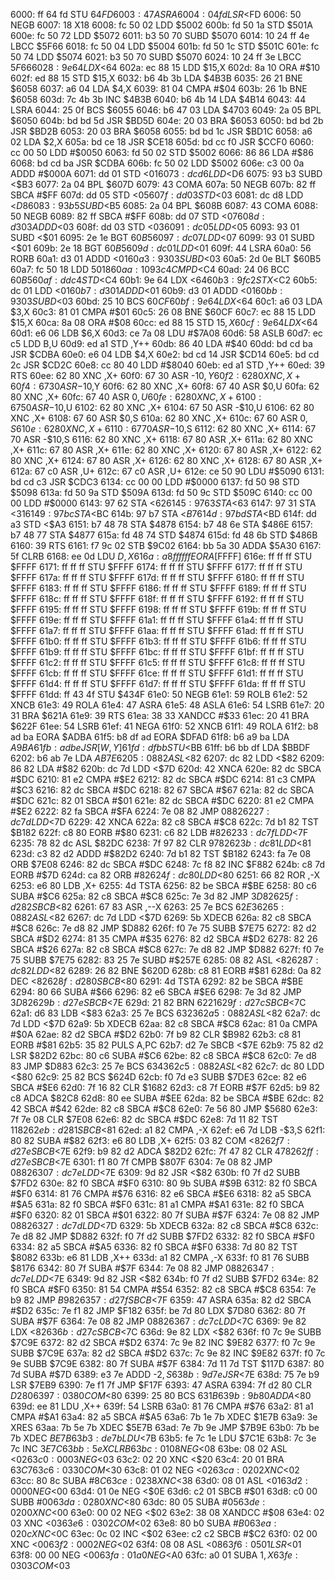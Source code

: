 6000: ff 64 fd     STU    $64FD
6003: 47           ASRA
6004: 04 fd        LSR    <$FD
6006: 50           NEGB
6007: 18           X18
6008: fc 50 02     LDD    $5002
600b: fd 50 1a     STD    $501A
600e: fc 50 72     LDD    $5072
6011: b3 50 70     SUBD   $5070
6014: 10 24 ff 4e  LBCC   $5F66
6018: fc 50 04     LDD    $5004
601b: fd 50 1c     STD    $501C
601e: fc 50 74     LDD    $5074
6021: b3 50 70     SUBD   $5070
6024: 10 24 ff 3e  LBCC   $5F66
6028: 9e 64        LDX    <$64
602a: ec 88 15     LDD    $15,X
602d: 8a 10        ORA    #$10
602f: ed 88 15     STD    $15,X
6032: b6 4b 3b     LDA    $4B3B
6035: 26 21        BNE    $6058
6037: a6 04        LDA    $4,X
6039: 81 04        CMPA   #$04
603b: 26 1b        BNE    $6058
603d: 7c 4b 3b     INC    $4B3B
6040: b6 4b 14     LDA    $4B14
6043: 44           LSRA
6044: 25 0f        BCS    $6055
6046: b6 47 03     LDA    $4703
6049: 2a 05        BPL    $6050
604b: bd bd 5d     JSR    $BD5D
604e: 20 03        BRA    $6053
6050: bd bd 2b     JSR    $BD2B
6053: 20 03        BRA    $6058
6055: bd bd 1c     JSR    $BD1C
6058: a6 02        LDA    $2,X
605a: bd ce 18     JSR    $CE18
605d: bd cc f0     JSR    $CCF0
6060: cc 00 50     LDD    #$0050
6063: fd 50 02     STD    $5002
6066: 86 86        LDA    #$86
6068: bd cd ba     JSR    $CDBA
606b: fc 50 02     LDD    $5002
606e: c3 00 0a     ADDD   #$000A
6071: dd 01        STD    <$01
6073: dc d6        LDD    <$D6
6075: 93 b3        SUBD   <$B3
6077: 2a 04        BPL    $607D
6079: 43           COMA
607a: 50           NEGB
607b: 82 ff        SBCA   #$FF
607d: dd 05        STD    <$05
607f: dd 03        STD    <$03
6081: dc d8        LDD    <$D8
6083: 93 b5        SUBD   <$B5
6085: 2a 04        BPL    $608B
6087: 43           COMA
6088: 50           NEGB
6089: 82 ff        SBCA   #$FF
608b: dd 07        STD    <$07
608d: d3 03        ADDD   <$03
608f: dd 03        STD    <$03
6091: dc 05        LDD    <$05
6093: 93 01        SUBD   <$01
6095: 2e 1e        BGT    $60B5
6097: dc 07        LDD    <$07
6099: 93 01        SUBD   <$01
609b: 2e 18        BGT    $60B5
609d: dc 01        LDD    <$01
609f: 44           LSRA
60a0: 56           RORB
60a1: d3 01        ADDD   <$01
60a3: 93 03        SUBD   <$03
60a5: 2d 0e        BLT    $60B5
60a7: fc 50 18     LDD    $5018
60aa: 10 93 c4     CMPD   <$C4
60ad: 24 06        BCC    $60B5
60af: dd c4        STD    <$C4
60b1: 9e 64        LDX    <$64
60b3: 9f c2        STX    <$C2
60b5: dc 01        LDD    <$01
60b7: d3 01        ADDD   <$01
60b9: d3 01        ADDD   <$01
60bb: 93 03        SUBD   <$03
60bd: 25 10        BCS    $60CF
60bf: 9e 64        LDX    <$64
60c1: a6 03        LDA    $3,X
60c3: 81 01        CMPA   #$01
60c5: 26 08        BNE    $60CF
60c7: ec 88 15     LDD    $15,X
60ca: 8a 08        ORA    #$08
60cc: ed 88 15     STD    $15,X
60cf: 9e 64        LDX    <$64
60d1: e6 06        LDB    $6,X
60d3: ce 7a 08     LDU    #$7A08
60d6: 58           ASLB
60d7: ec c5        LDD    B,U
60d9: ed a1        STD    ,Y++
60db: 86 40        LDA    #$40
60dd: bd cd ba     JSR    $CDBA
60e0: e6 04        LDB    $4,X
60e2: bd cd 14     JSR    $CD14
60e5: bd cd 2c     JSR    $CD2C
60e8: cc 80 40     LDD    #$8040
60eb: ed a1        STD    ,Y++
60ed: 39           RTS
60ee: 62 80        XNC    ,X+
60f0: 67 30        ASR    -$10,Y
60f2: 62 80        XNC    ,X+
60f4: 67 30        ASR    -$10,Y
60f6: 62 80        XNC    ,X+
60f8: 67 40        ASR    $0,U
60fa: 62 80        XNC    ,X+
60fc: 67 40        ASR    $0,U
60fe: 62 80        XNC    ,X+
6100: 67 50        ASR    -$10,U
6102: 62 80        XNC    ,X+
6104: 67 50        ASR    -$10,U
6106: 62 80        XNC    ,X+
6108: 67 60        ASR    $0,S
610a: 62 80        XNC    ,X+
610c: 67 60        ASR    $0,S
610e: 62 80        XNC    ,X+
6110: 67 70        ASR    -$10,S
6112: 62 80        XNC    ,X+
6114: 67 70        ASR    -$10,S
6116: 62 80        XNC    ,X+
6118: 67 80        ASR    ,X+
611a: 62 80        XNC    ,X+
611c: 67 80        ASR    ,X+
611e: 62 80        XNC    ,X+
6120: 67 80        ASR    ,X+
6122: 62 80        XNC    ,X+
6124: 67 80        ASR    ,X+
6126: 62 80        XNC    ,X+
6128: 67 80        ASR    ,X+
612a: 67 c0        ASR    ,U+
612c: 67 c0        ASR    ,U+
612e: ce 50 90     LDU    #$5090
6131: bd cd c3     JSR    $CDC3
6134: cc 00 00     LDD    #$0000
6137: fd 50 98     STD    $5098
613a: fd 50 9a     STD    $509A
613d: fd 50 9c     STD    $509C
6140: cc 00 00     LDD    #$0000
6143: 97 62        STA    <$62
6145: 97 63        STA    <$63
6147: 97 31        STA    <$31
6149: 97 bc        STA    <$BC
614b: 97 b7        STA    <$B7
614d: 97 bd        STA    <$BD
614f: dd a3        STD    <$A3
6151: b7 48 78     STA    $4878
6154: b7 48 6e     STA    $486E
6157: b7 48 77     STA    $4877
615a: fd 48 74     STD    $4874
615d: fd 48 6b     STD    $486B
6160: 39           RTS
6161: f7 9c 02     STB    $9C02
6164: bb 5a 30     ADDA   $5A30
6167: 5f           CLRB
6168: ee 0d        LDU    $D,X
616a: a8 ff ff ff  EORA   [$FFFF]
616e: ff ff ff     STU    $FFFF
6171: ff ff ff     STU    $FFFF
6174: ff ff ff     STU    $FFFF
6177: ff ff ff     STU    $FFFF
617a: ff ff ff     STU    $FFFF
617d: ff ff ff     STU    $FFFF
6180: ff ff ff     STU    $FFFF
6183: ff ff ff     STU    $FFFF
6186: ff ff ff     STU    $FFFF
6189: ff ff ff     STU    $FFFF
618c: ff ff ff     STU    $FFFF
618f: ff ff ff     STU    $FFFF
6192: ff ff ff     STU    $FFFF
6195: ff ff ff     STU    $FFFF
6198: ff ff ff     STU    $FFFF
619b: ff ff ff     STU    $FFFF
619e: ff ff ff     STU    $FFFF
61a1: ff ff ff     STU    $FFFF
61a4: ff ff ff     STU    $FFFF
61a7: ff ff ff     STU    $FFFF
61aa: ff ff ff     STU    $FFFF
61ad: ff ff ff     STU    $FFFF
61b0: ff ff ff     STU    $FFFF
61b3: ff ff ff     STU    $FFFF
61b6: ff ff ff     STU    $FFFF
61b9: ff ff ff     STU    $FFFF
61bc: ff ff ff     STU    $FFFF
61bf: ff ff ff     STU    $FFFF
61c2: ff ff ff     STU    $FFFF
61c5: ff ff ff     STU    $FFFF
61c8: ff ff ff     STU    $FFFF
61cb: ff ff ff     STU    $FFFF
61ce: ff ff ff     STU    $FFFF
61d1: ff ff ff     STU    $FFFF
61d4: ff ff ff     STU    $FFFF
61d7: ff ff ff     STU    $FFFF
61da: ff ff ff     STU    $FFFF
61dd: ff 43 4f     STU    $434F
61e0: 50           NEGB
61e1: 59           ROLB
61e2: 52           XNCB
61e3: 49           ROLA
61e4: 47           ASRA
61e5: 48           ASLA
61e6: 54           LSRB
61e7: 20 31        BRA    $621A
61e9: 39           RTS
61ea: 38 33        XANDCC #$33
61ec: 20 41        BRA    $622F
61ee: 54           LSRB
61ef: 41           NEGA
61f0: 52           XNCB
61f1: 49           ROLA
61f2: b8 ad ba     EORA   $ADBA
61f5: b8 df ad     EORA   $DFAD
61f8: b6 a9 ba     LDA    $A9BA
61fb: ad be        JSR    [W,Y]
61fd: df bb        STU    <$BB
61ff: b6 bb df     LDA    $BBDF
6202: b6 ab 7e     LDA    $AB7E
6205: 08 82        ASL    <$82
6207: dc 82        LDD    <$82
6209: 86 82        LDA    #$82
620b: dc 7d        LDD    <$7D
620d: 42           XNCA
620e: 82 dc        SBCA   #$DC
6210: 81 e2        CMPA   #$E2
6212: 82 dc        SBCA   #$DC
6214: 81 c3        CMPA   #$C3
6216: 82 dc        SBCA   #$DC
6218: 82 67        SBCA   #$67
621a: 82 dc        SBCA   #$DC
621c: 82 01        SBCA   #$01
621e: 82 dc        SBCA   #$DC
6220: 81 e2        CMPA   #$E2
6222: 82 fa        SBCA   #$FA
6224: 7e 08 82     JMP    $0882
6227: dc 7d        LDD    <$7D
6229: 42           XNCA
622a: 82 c8        SBCA   #$C8
622c: 7d b1 82     TST    $B182
622f: c8 80        EORB   #$80
6231: c6 82        LDB    #$82
6233: dc 7f        LDD    <$7F
6235: 78 82 dc     ASL    $82DC
6238: 7f 97 82     CLR    $9782
623b: dc 81        LDD    <$81
623d: c3 82 d2     ADDD   #$82D2
6240: 7d b1 82     TST    $B182
6243: fa 7e 08     ORB    $7E08
6246: 82 dc        SBCA   #$DC
6248: 7c f8 82     INC    $F882
624b: c8 7d        EORB   #$7D
624d: ca 82        ORB    #$82
624f: dc 80        LDD    <$80
6251: 66 82        ROR    ,-X
6253: e6 80        LDB    ,X+
6255: 4d           TSTA
6256: 82 be        SBCA   #$BE
6258: 80 c6        SUBA   #$C6
625a: 82 c8        SBCA   #$C8
625c: 7e 3d 82     JMP    $3D82
625f: d2 82        SBCB   <$82
6261: 67 83        ASR    ,--X
6263: 25 7e        BCS    $62E3
6265: 08 82        ASL    <$82
6267: dc 7d        LDD    <$7D
6269: 5b           XDECB
626a: 82 c8        SBCA   #$C8
626c: 7e d8 82     JMP    $D882
626f: f0 7e 75     SUBB   $7E75
6272: 82 d2        SBCA   #$D2
6274: 81 35        CMPA   #$35
6276: 82 d2        SBCA   #$D2
6278: 82 26        SBCA   #$26
627a: 82 c8        SBCA   #$C8
627c: 7e d8 82     JMP    $D882
627f: f0 7e 75     SUBB   $7E75
6282: 83 25 7e     SUBD   #$257E
6285: 08 82        ASL    <$82
6287: dc 82        LDD    <$82
6289: 26 82        BNE    $620D
628b: c8 81        EORB   #$81
628d: 0a 82        DEC    <$82
628f: d2 80        SBCB   <$80
6291: 4d           TSTA
6292: 82 be        SBCA   #$BE
6294: 80 66        SUBA   #$66
6296: 82 e6        SBCA   #$E6
6298: 7e 3d 82     JMP    $3D82
629b: d2 7e        SBCB   <$7E
629d: 21 82        BRN    $6221
629f: d2 7c        SBCB   <$7C
62a1: d6 83        LDB    <$83
62a3: 25 7e        BCS    $6323
62a5: 08 82        ASL    <$82
62a7: dc 7d        LDD    <$7D
62a9: 5b           XDECB
62aa: 82 c8        SBCA   #$C8
62ac: 81 0a        CMPA   #$0A
62ae: 82 d2        SBCA   #$D2
62b0: 7f b9 82     CLR    $B982
62b3: c8 81        EORB   #$81
62b5: 35 82        PULS   A,PC
62b7: d2 7e        SBCB   <$7E
62b9: 75 82 d2     LSR    $82D2
62bc: 80 c6        SUBA   #$C6
62be: 82 c8        SBCA   #$C8
62c0: 7e d8 83     JMP    $D883
62c3: 25 7e        BCS    $6343
62c5: 08 82        ASL    <$82
62c7: dc 80        LDD    <$80
62c9: 25 82        BCS    $624D
62cb: f0 7d e3     SUBB   $7DE3
62ce: 82 e6        SBCA   #$E6
62d0: 7f 16 82     CLR    $1682
62d3: c8 7f        EORB   #$7F
62d5: b9 82 c8     ADCA   $82C8
62d8: 80 ee        SUBA   #$EE
62da: 82 be        SBCA   #$BE
62dc: 82 42        SBCA   #$42
62de: 82 c8        SBCA   #$C8
62e0: 7e 56 80     JMP    $5680
62e3: 7f 7e 08     CLR    $7E08
62e6: 82 dc        SBCA   #$DC
62e8: 7d 11 82     TST    $1182
62eb: d2 81        SBCB   <$81
62ed: a1 82        CMPA   ,-X
62ef: e6 7d        LDB    -$3,S
62f1: 80 82        SUBA   #$82
62f3: e6 80        LDB    ,X+
62f5: 03 82        COM    <$82
62f7: d2 7e        SBCB   <$7E
62f9: b9 82 d2     ADCA   $82D2
62fc: 7f 47 82     CLR    $4782
62ff: d2 7e        SBCB   <$7E
6301: f1 80 7f     CMPB   $807F
6304: 7e 08 82     JMP    $0882
6307: dc 7e        LDD    <$7E
6309: 9d 82        JSR    <$82
630b: f0 7f d2     SUBB   $7FD2
630e: 82 f0        SBCA   #$F0
6310: 80 9b        SUBA   #$9B
6312: 82 f0        SBCA   #$F0
6314: 81 76        CMPA   #$76
6316: 82 e6        SBCA   #$E6
6318: 82 a5        SBCA   #$A5
631a: 82 f0        SBCA   #$F0
631c: 81 a1        CMPA   #$A1
631e: 82 f0        SBCA   #$F0
6320: 82 01        SBCA   #$01
6322: 80 7f        SUBA   #$7F
6324: 7e 08 82     JMP    $0882
6327: dc 7d        LDD    <$7D
6329: 5b           XDECB
632a: 82 c8        SBCA   #$C8
632c: 7e d8 82     JMP    $D882
632f: f0 7f d2     SUBB   $7FD2
6332: 82 f0        SBCA   #$F0
6334: 82 a5        SBCA   #$A5
6336: 82 f0        SBCA   #$F0
6338: 7d 80 82     TST    $8082
633b: e6 81        LDB    ,X++
633d: a1 82        CMPA   ,-X
633f: f0 81 76     SUBB   $8176
6342: 80 7f        SUBA   #$7F
6344: 7e 08 82     JMP    $0882
6347: dc 7e        LDD    <$7E
6349: 9d 82        JSR    <$82
634b: f0 7f d2     SUBB   $7FD2
634e: 82 f0        SBCA   #$F0
6350: 81 54        CMPA   #$54
6352: 82 c8        SBCA   #$C8
6354: 7e b9 82     JMP    $B982
6357: d2 7f        SBCB   <$7F
6359: 47           ASRA
635a: 82 d2        SBCA   #$D2
635c: 7e f1 82     JMP    $F182
635f: be 7d 80     LDX    $7D80
6362: 80 7f        SUBA   #$7F
6364: 7e 08 82     JMP    $0882
6367: dc 7c        LDD    <$7C
6369: 9e 82        LDX    <$82
636b: d2 7c        SBCB   <$7C
636d: 9e 82        LDX    <$82
636f: f0 7c 9e     SUBB   $7C9E
6372: 82 d2        SBCA   #$D2
6374: 7c 9e 82     INC    $9E82
6377: f0 7c 9e     SUBB   $7C9E
637a: 82 d2        SBCA   #$D2
637c: 7c 9e 82     INC    $9E82
637f: f0 7c 9e     SUBB   $7C9E
6382: 80 7f        SUBA   #$7F
6384: 7d 11 7d     TST    $117D
6387: 80 7d        SUBA   #$7D
6389: e3 7e        ADDD   -$2,S
638b: 9d 7e        JSR    <$7E
638d: 75 7e b9     LSR    $7EB9
6390: 7e f1 7f     JMP    $F17F
6393: 47           ASRA
6394: 7f d2 80     CLR    $D280
6397: 03 80        COM    <$80
6399: 25 80        BCS    $631B
639b: 9b 80        ADDA   <$80
639d: ee 81        LDU    ,X++
639f: 54           LSRB
63a0: 81 76        CMPA   #$76
63a2: 81 a1        CMPA   #$A1
63a4: 82 a5        SBCA   #$A5
63a6: 7b 1e 7b     XDEC   $1E7B
63a9: 3e           XRES
63aa: 7b 5e 7b     XDEC   $5E7B
63ad: 7e 7b 9e     JMP    $7B9E
63b0: 7b be 7b     XDEC   $BE7B
63b3: de 7b        LDU    <$7B
63b5: fe 7c 1e     LDU    $7C1E
63b8: 7c 3e 7c     INC    $3E7C
63bb: 5e           XCLRB
63bc: 01 08        NEG    <$08
63be: 08 02        ASL    <$02
63c0: 00 03        NEG    <$03
63c2: 02 20        XNC    <$20
63c4: 20 01        BRA    $63C7
63c6: 03 30        COM    <$30
63c8: 01 02        NEG    <$02
63ca: 02 02        XNC    <$02
63cc: 80 8c        SUBA   #$8C
63ce: 02 38        XNC    <$38
63d0: 08 01        ASL    <$01
63d2: 00 00        NEG    <$00
63d4: 01 0e        NEG    <$0E
63d6: c2 01        SBCB   #$01
63d8: c0 00        SUBB   #$00
63da: 02 80        XNC    <$80
63dc: 80 05        SUBA   #$05
63de: 02 00        XNC    <$00
63e0: 00 02        NEG    <$02
63e2: 38 08        XANDCC #$08
63e4: 02 03        XNC    <$03
63e6: 03 02        COM    <$02
63e8: 80 b0        SUBA   #$B0
63ea: 02 0c        XNC    <$0C
63ec: 0c 02        INC    <$02
63ee: c2 c2        SBCB   #$C2
63f0: 02 00        XNC    <$00
63f2: 00 02        NEG    <$02
63f4: 08 08        ASL    <$08
63f6: 05 01        LSR    <$01
63f8: 00 00        NEG    <$00
63fa: 01 a0        NEG    <$A0
63fc: a0 01        SUBA   $1,X
63fe: 03 03        COM    <$03
